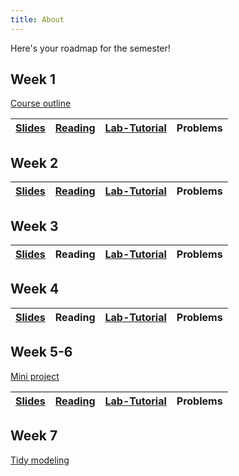 ```yaml
---
title: About
---
```


Here's your roadmap for the semester!

## Week 1

[Course outline](/DM.docx)

|[Slides](/L1/L1.pdf)    	|  [Reading](https://cran.r-project.org/web/packages/naniar/readme/README.html) | [Lab-Tutorial](/lab1.html) | Problems 
|:-:	|:-:	|:-:	|:-:|

## Week 2

|[Slides](/L2/L2.pdf)    	|  [Reading](https://juliasilge.com/blog/wind-turbine/) | [Lab-Tutorial](/lab2.html) | Problems 
|:-:	|:-:	|:-:	|:-:|

## Week 3

|[Slides](/L3/L3.pdf)    	|  Reading | [Lab-Tutorial](/L3lab.R) | Problems 
|:-:	|:-:	|:-:	|:-:|

## Week 4

|[Slides](/L4.pdf)    	|  Reading | [Lab-Tutorial](/L4lab.R) | Problems 
|:-:	|:-:	|:-:	|:-:|

## Week 5-6

[Mini project](/miniproject.html)

|[Slides](/L5.pdf)    	|  [Reading](https://topepo.github.io/caret/available-models.html) | [Lab-Tutorial](/lab5.html) | Problems 
|:-:	|:-:	|:-:	|:-:|

## Week 7

[Tidy modeling](/tidymodels/tidymodels.html)


